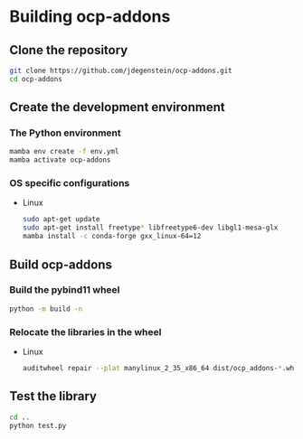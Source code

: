 # Building ocp-addons

## Clone the repository

```bash
git clone https://github.com/jdegenstein/ocp-addons.git
cd ocp-addons
```

## Create the development environment

### The Python environment

```bash
mamba env create -f env.yml
mamba activate ocp-addons
```

### OS specific configurations

- Linux

    ```bash
    sudo apt-get update
    sudo apt-get install freetype* libfreetype6-dev libgl1-mesa-glx
    mamba install -c conda-forge gxx_linux-64=12
    ```

## Build ocp-addons

### Build the pybind11 wheel

```bash
python -m build -n
```

### Relocate the libraries in the wheel

- Linux

    ```bash
    auditwheel repair --plat manylinux_2_35_x86_64 dist/ocp_addons-*.whl
    ```

## Test the library

```bash
cd ..
python test.py
```




